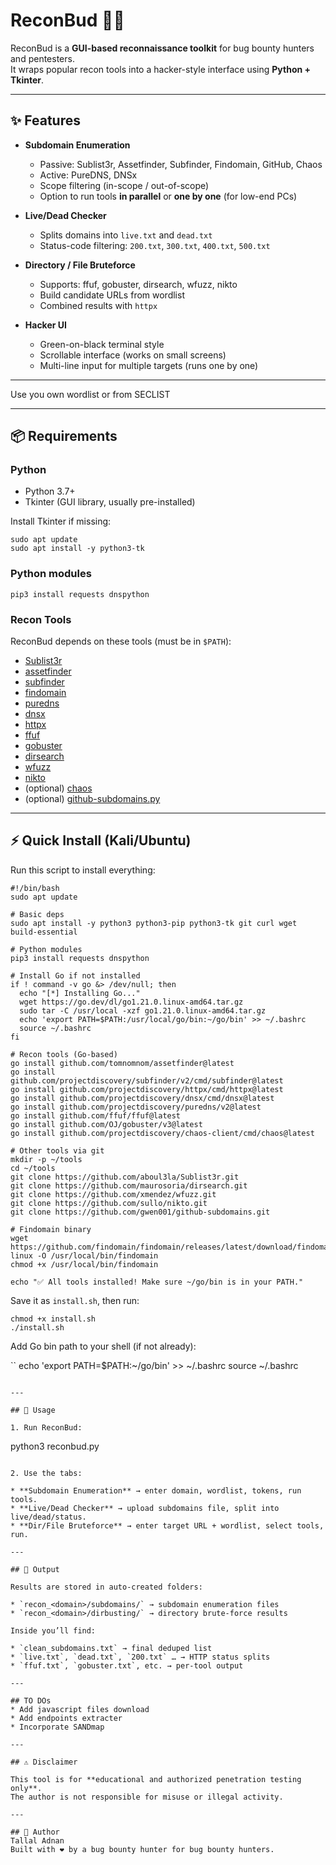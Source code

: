 # ReconBud 🕵️‍♂️

ReconBud is a **GUI-based reconnaissance toolkit** for bug bounty hunters and pentesters.  
It wraps popular recon tools into a hacker-style interface using **Python + Tkinter**.

---

## ✨ Features

- **Subdomain Enumeration**
  - Passive: Sublist3r, Assetfinder, Subfinder, Findomain, GitHub, Chaos
  - Active: PureDNS, DNSx
  - Scope filtering (in-scope / out-of-scope)
  - Option to run tools **in parallel** or **one by one** (for low-end PCs)

- **Live/Dead Checker**
  - Splits domains into `live.txt` and `dead.txt`
  - Status-code filtering: `200.txt`, `300.txt`, `400.txt`, `500.txt`

- **Directory / File Bruteforce**
  - Supports: ffuf, gobuster, dirsearch, wfuzz, nikto
  - Build candidate URLs from wordlist
  - Combined results with `httpx`

- **Hacker UI**
  - Green-on-black terminal style
  - Scrollable interface (works on small screens)
  - Multi-line input for multiple targets (runs one by one)

---

Use you own wordlist or from SECLIST

---

## 📦 Requirements

### Python
- Python 3.7+
- Tkinter (GUI library, usually pre-installed)

Install Tkinter if missing:
```
sudo apt update
sudo apt install -y python3-tk
````

### Python modules

```
pip3 install requests dnspython
```

### Recon Tools

ReconBud depends on these tools (must be in `$PATH`):

* [Sublist3r](https://github.com/aboul3la/Sublist3r)
* [assetfinder](https://github.com/tomnomnom/assetfinder)
* [subfinder](https://github.com/projectdiscovery/subfinder)
* [findomain](https://github.com/findomain/findomain)
* [puredns](https://github.com/d3mondev/puredns)
* [dnsx](https://github.com/projectdiscovery/dnsx)
* [httpx](https://github.com/projectdiscovery/httpx)
* [ffuf](https://github.com/ffuf/ffuf)
* [gobuster](https://github.com/OJ/gobuster)
* [dirsearch](https://github.com/maurosoria/dirsearch)
* [wfuzz](https://github.com/xmendez/wfuzz)
* [nikto](https://github.com/sullo/nikto)
* (optional) [chaos](https://github.com/projectdiscovery/chaos-client)
* (optional) [github-subdomains.py](https://github.com/gwen001/github-subdomains)

---

## ⚡ Quick Install (Kali/Ubuntu)

Run this script to install everything:

```
#!/bin/bash
sudo apt update

# Basic deps
sudo apt install -y python3 python3-pip python3-tk git curl wget build-essential

# Python modules
pip3 install requests dnspython

# Install Go if not installed
if ! command -v go &> /dev/null; then
  echo "[*] Installing Go..."
  wget https://go.dev/dl/go1.21.0.linux-amd64.tar.gz
  sudo tar -C /usr/local -xzf go1.21.0.linux-amd64.tar.gz
  echo 'export PATH=$PATH:/usr/local/go/bin:~/go/bin' >> ~/.bashrc
  source ~/.bashrc
fi

# Recon tools (Go-based)
go install github.com/tomnomnom/assetfinder@latest
go install github.com/projectdiscovery/subfinder/v2/cmd/subfinder@latest
go install github.com/projectdiscovery/httpx/cmd/httpx@latest
go install github.com/projectdiscovery/dnsx/cmd/dnsx@latest
go install github.com/projectdiscovery/puredns/v2@latest
go install github.com/ffuf/ffuf@latest
go install github.com/OJ/gobuster/v3@latest
go install github.com/projectdiscovery/chaos-client/cmd/chaos@latest

# Other tools via git
mkdir -p ~/tools
cd ~/tools
git clone https://github.com/aboul3la/Sublist3r.git
git clone https://github.com/maurosoria/dirsearch.git
git clone https://github.com/xmendez/wfuzz.git
git clone https://github.com/sullo/nikto.git
git clone https://github.com/gwen001/github-subdomains.git

# Findomain binary
wget https://github.com/findomain/findomain/releases/latest/download/findomain-linux -O /usr/local/bin/findomain
chmod +x /usr/local/bin/findomain

echo "✅ All tools installed! Make sure ~/go/bin is in your PATH."
```

Save it as `install.sh`, then run:

```
chmod +x install.sh
./install.sh
```

Add Go bin path to your shell (if not already):

``
echo 'export PATH=$PATH:~/go/bin' >> ~/.bashrc
source ~/.bashrc
```

---

## 🚀 Usage

1. Run ReconBud:

   ```
   python3 reconbud.py
   ```

2. Use the tabs:

   * **Subdomain Enumeration** → enter domain, wordlist, tokens, run tools.
   * **Live/Dead Checker** → upload subdomains file, split into live/dead/status.
   * **Dir/File Bruteforce** → enter target URL + wordlist, select tools, run.

---

## 📂 Output

Results are stored in auto-created folders:

* `recon_<domain>/subdomains/` → subdomain enumeration files
* `recon_<domain>/dirbusting/` → directory brute-force results

Inside you’ll find:

* `clean_subdomains.txt` → final deduped list
* `live.txt`, `dead.txt`, `200.txt` … → HTTP status splits
* `ffuf.txt`, `gobuster.txt`, etc. → per-tool output

---

## TO DOs
* Add javascript files download
* Add endpoints extracter
* Incorporate SANDmap

---

## ⚠️ Disclaimer

This tool is for **educational and authorized penetration testing only**.
The author is not responsible for misuse or illegal activity.

---

## 🐉 Author
Tallal Adnan
Built with ❤️ by a bug bounty hunter for bug bounty hunters.
